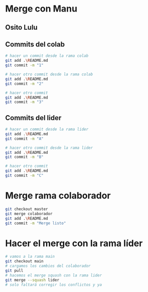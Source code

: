 # Merge con Manu

## Osito Lulu

## Commits del colab

```bash
# hacer un commit desde la rama colab
git add .\README.md
git commit -m "1"
```
```bash
# hacer otro commit desde la rama colab
git add .\README.md
git commit -m "2"
```
```bash
# hacer otro commit
git add .\README.md
git commit -m "3"
```

## Commits del lider

```bash
# hacer un commit desde la rama lider
git add .\README.md
git commit -m "A"
```
```bash
# hacer otro commit desde la rama lider
git add .\README.md
git commit -m "B"
```
```bash
# hacer otro commit
git add .\README.md
git commit -m "C"
```
# Merge rama colaborador
```bash
git checkout master
git merge colaborador
git add .\README.md
git commit -m "Merge listo"
```

# Hacer el merge con la rama líder
```bash
# vamos a la rama main
git checkout main
# cargamos los cambios del colaborador
git pull
# hacemos el merge squash con la rama lider
git merge --squash lider
# solo faltará corregir los conflictos y ya
```

